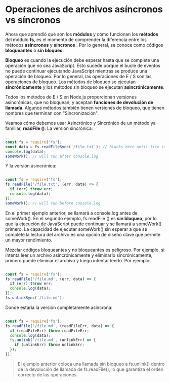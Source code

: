 # Operaciones de archivos asíncronos vs síncronos

Ahora que aprendió qué son los **módulos** y cómo funcionan los **métodos** del módulo **fs**, es el momento de comprender la diferencia entre los métodos **asíncronos** y **síncronos** . Por lo general, se conoce como códigos **bloqueantes** o **sin bloqueo**.
 
**Bloqueo** es cuando la ejecución debe esperar hasta que se complete una operación que no sea JavaScript. Esto sucede porque el bucle de eventos no puede continuar ejecutando JavaScript mientras se produce una operación de bloqueo. Por lo general, las operaciones de E / S son las operaciones de bloqueo.
Los métodos de bloqueo se ejecutan **sincrónicamente** y los métodos sin bloqueo se ejecutan **asincrónicamente**.

Todos los métodos de E / S en Node.js proporcionan versiones asincrónicas, que no bloquean, y aceptan **funciones de devolución de llamada**. Algunos métodos también tienen versiones de bloqueo, que tienen nombres que terminan con "Sincronización".

Veamos cómo debemos usar Asincrónico y Sincrónico de un método ya familiar, **readFile ()**. La versión sincrónica:

```js

const fs = require('fs');
const data = fs.readFileSync('/file.txt'); // blocks here until file is read
console.log(data);
someWork(); // will run after console.log

```
Y la versión asincrónica:
```js

const fs = require('fs');
fs.readFile('/file.txt', (err, data) => {
  if (err) throw err;
  console.log(data);
});
someWork(); // will run before console.log

```
En el primer ejemplo anterior, se llamará a console.log antes de someWork(). En el segundo ejemplo, fs.readFile () es **sin bloqueo**, por lo que la ejecución de JavaScript puede continuar y se llamará a someWork() primero. La capacidad de ejecutar someWork() sin esperar a que se complete la lectura del archivo es una opción de diseño clave que permite un mayor rendimiento.

Mezclar códigos bloqueantes y no bloqueantes es peligroso. Por ejemplo, si intenta leer un archivo asincrónicamente y eliminarlo sincrónicamente, primero puede eliminar el archivo y luego intentar leerlo. Por ejemplo:

```js

const fs = require('fs');
fs.readFile('/file.md', (err, data) => {
  if (err) throw err;
  console.log(data);
});
fs.unlinkSync('/file.md');

```
Donde estaría la versión completamente asíncrona:
```js

const fs = require('fs');
fs.readFile('/file.md', (readFileErr, data) => {
  if (readFileErr) throw readFileErr;
  console.log(data);
  fs.unlink('/file.md', (unlinkErr) => {
    if (unlinkErr) throw unlinkErr;
  });
});

```
> El ejemplo anterior coloca una llamada sin bloqueo a fs.unlink() dentro de la devolución de llamada de fs.readFile(), lo que garantiza el orden correcto de las operaciones.